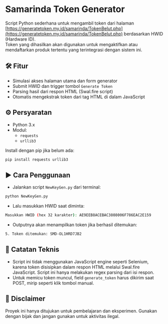 # Samarinda Token Generator

Script Python sederhana untuk mengambil token dari halaman [https://generatetoken.my.id/samarinda/TokenBelut.php](https://generatetoken.my.id/samarinda/TokenBelut.php) berdasarkan HWID (Hardware ID).  
Token yang dihasilkan akan digunakan untuk mengaktifkan atau mendaftarkan produk tertentu yang terintegrasi dengan sistem ini.

## 🛠 Fitur

- Simulasi akses halaman utama dan form generator
- Submit HWID dan trigger tombol `Generate Token`
- Parsing hasil dari respon HTML (Swal.fire script)
- Otomatis mengekstrak token dari tag HTML di dalam JavaScript

## ⚙️ Persyaratan

- Python 3.x
- Modul:
  - `requests`
  - `urllib3`

Install dengan pip jika belum ada:
```bash
pip install requests urllib3
```

## ▶️ Cara Penggunaan
- Jalankan script `NewKeyGen.py` dari terminal:
```bash
python NewKeyGen.py
```
- Lalu masukkan HWID saat diminta:
```bash
Masukkan HWID (hex 32 karakter): AE9EEB8ACEBAC3808006F786EAC2E159
```
- Outputnya akan menampilkan token jika berhasil ditemukan:
```bash
5. Token ditemukan: SMD-OL1HRD7JB2
```

## 🧠 Catatan Teknis
- Script ini tidak menggunakan JavaScript engine seperti Selenium, karena token disisipkan dalam respon HTML melalui Swal.fire JavaScript. Script ini hanya melakukan regex parsing dari isi respon.
- Untuk memicu token muncul, field `generate_token` harus dikirim saat POST, mirip seperti klik tombol manual.

## 🚨 Disclaimer
Proyek ini hanya ditujukan untuk pembelajaran dan eksperimen.
Gunakan dengan bijak dan jangan gunakan untuk aktivitas ilegal.
